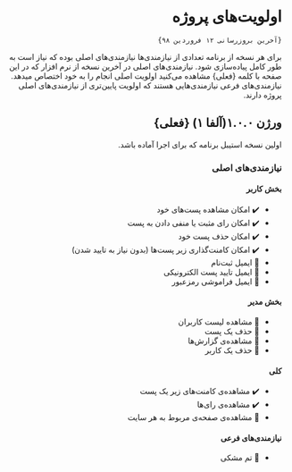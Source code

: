<div dir="rtl">

# اولویت‌های پروژه

`{آخرین بروزرسانی ۱۲ فروردین ۹۸}`

برای هر نسخه از برنامه تعدادی از نیازمندی‌ها نیازمندی‌های اصلی بوده که نیاز است به طور کامل پیاده‌سازی شود. نیازمندی‌های اصلی در آخرین نسخه از نرم افزار که در این صفحه با کلمه {فعلی} مشاهده می‌کنید اولویت اصلی انجام را به خود اختصاص میدهد. نیازمندی‌های فرعی نیازمندی‌هایی هستند که اولویت پایین‌تری از نیازمندی‌های اصلی پروژه دارند.

## ورژن ۱.۰.۰(آلفا ۱) {فعلی}

اولین نسخه استیبل برنامه که برای اجرا آماده باشد.

### نیازمندی‌های اصلی

#### بخش کاربر

- :heavy_check_mark: امکان مشاهده پست‌های خود
- :heavy_check_mark: امکان رای مثبت یا منفی دادن به پست
- :heavy_check_mark: امکان حذف پست خود​
- :heavy_check_mark: امکان کامنت‌گذاری زیر پست‌ها (بدون نیاز به تایید شدن)
- :black_square_button: ایمیل ثبت‌نام
- :black_square_button: ایمیل تایید پست الکترونیکی
- :black_square_button: ایمیل فراموشی رمزعبور 	 	 	

#### بخش مدیر

- :black_square_button: مشاهده لیست کاربران
- :black_square_button: حذف یک پست
- :black_square_button: مشاهده‌ی گزارش‌ها
- :black_square_button: حذف یک کاربر	  	

#### کلی

- :heavy_check_mark: مشاهده‌ی کامنت‌های زیر یک پست
- :heavy_check_mark: مشاهده‌ی رای‌ها
- :black_square_button: مشاهده‌ی صفحه‌ی مربوط به هر سایت

#### نیازمندی‌های فرعی

- :black_square_button: تم مشکی

</div>
